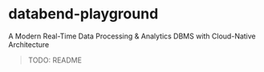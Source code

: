 # databend-playground

A Modern Real-Time Data Processing &amp; Analytics DBMS with Cloud-Native Architecture

> TODO: README
